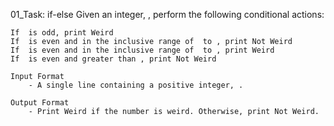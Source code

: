 01_Task: if-else
    Given an integer, , perform the following conditional actions:

    If  is odd, print Weird
    If  is even and in the inclusive range of  to , print Not Weird
    If  is even and in the inclusive range of  to , print Weird
    If  is even and greater than , print Not Weird

    Input Format
        - A single line containing a positive integer, .

    Output Format
        - Print Weird if the number is weird. Otherwise, print Not Weird.